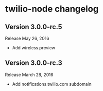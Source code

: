 twilio-node changelog
=====================

Version 3.0.0-rc.5
-------------

Release May 26, 2016

- Add wireless preview

Version 3.0.0-rc.3
-------------

Release March 28, 2016

- Add notifications.twilio.com subdomain